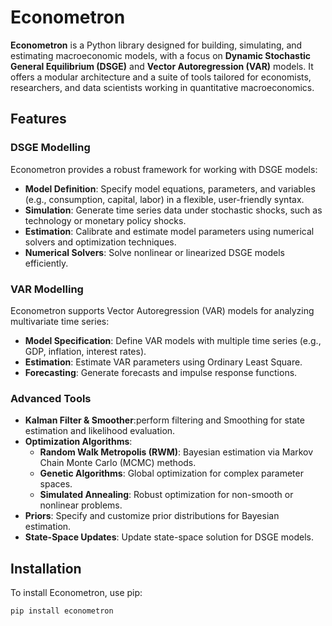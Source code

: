# Econometron

**Econometron** is a Python library designed for building, simulating, and estimating macroeconomic models, with a focus on **Dynamic Stochastic General Equilibrium (DSGE)** and **Vector Autoregression (VAR)** models. It offers a modular architecture and a suite of tools tailored for economists, researchers, and data scientists working in quantitative macroeconomics.

## Features

### DSGE Modelling
Econometron provides a robust framework for working with DSGE models:
- **Model Definition**: Specify model equations, parameters, and variables (e.g., consumption, capital, labor) in a flexible, user-friendly syntax.
- **Simulation**: Generate time series data under stochastic shocks, such as technology or monetary policy shocks.
- **Estimation**: Calibrate and estimate model parameters using numerical solvers and optimization techniques.
- **Numerical Solvers**: Solve nonlinear or linearized DSGE models efficiently.

### VAR Modelling
Econometron supports Vector Autoregression (VAR) models for analyzing multivariate time series:
- **Model Specification**: Define VAR models with multiple time series (e.g., GDP, inflation, interest rates).
- **Estimation**: Estimate VAR parameters using Ordinary Least Square.
- **Forecasting**: Generate forecasts and impulse response functions.

### Advanced Tools
- **Kalman Filter & Smoother**:perform filtering and Smoothing for state estimation and likelihood evaluation.
- **Optimization Algorithms**:
  - **Random Walk Metropolis (RWM)**: Bayesian estimation via Markov Chain Monte Carlo (MCMC) methods.
  - **Genetic Algorithms**: Global optimization for complex parameter spaces.
  - **Simulated Annealing**: Robust optimization for non-smooth or nonlinear problems.
- **Priors**: Specify and customize prior distributions for Bayesian estimation.
- **State-Space Updates**: Update state-space solution for DSGE models.

## Installation
To install Econometron, use pip:

```bash
pip install econometron 
```